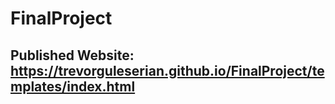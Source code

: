 # FinalProject

## Published Website: https://trevorguleserian.github.io/FinalProject/templates/index.html

